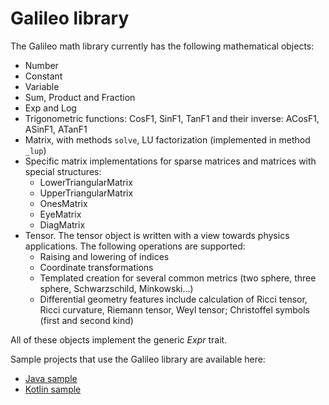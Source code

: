 # Galileo library

The Galileo math library currently has the following mathematical objects:
* Number
* Constant
* Variable
* Sum, Product and Fraction
* Exp and Log
* Trigonometric functions: CosF1, SinF1, TanF1 and their inverse: ACosF1, ASinF1, ATanF1
* Matrix, with methods `solve`, LU factorization (implemented in method `_lup`)
* Specific matrix implementations for sparse matrices and matrices with special structures:
  * LowerTriangularMatrix
  * UpperTriangularMatrix
  * OnesMatrix
  * EyeMatrix
  * DiagMatrix
* Tensor. The tensor object is written with a view towards physics applications. The following operations are supported:
  * Raising and lowering of indices
  * Coordinate transformations
  * Templated creation for several common metrics (two sphere, three sphere, Schwarzschild, Minkowski...)
  * Differential geometry features include calculation of Ricci tensor, Ricci curvature, Riemann tensor, Weyl tensor; Christoffel symbols (first and second kind)

All of these objects implement the generic _Expr_ trait.

Sample projects that use the Galileo library are available here:
* [Java sample](https://github.com/cascala/galileo-sample-java)
* [Kotlin sample](https://github.com/cascala/galileo-sample-kotlin)

